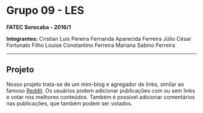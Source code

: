 Grupo 09 - LES
===================

**FATEC Sorocaba - 2016/1**

**Integrantes:**
Cristian Luís Pereira
Fernanda Aparecida Ferreira
Júlio César Fortunato Filho
Louise Constantino Ferreira
Mariana Sabino Ferreira


----------


Projeto
-------------

Nosso projeto trata-se de um mini-blog e agregador de links, similar ao famoso  [Reddit](https://www.reddit.com/). Os usuários podem adicionar publicações com ou sem links e votar nos melhores conteúdos. Também é possível adicionar comentários nas publicações, que também podem ser votados.
